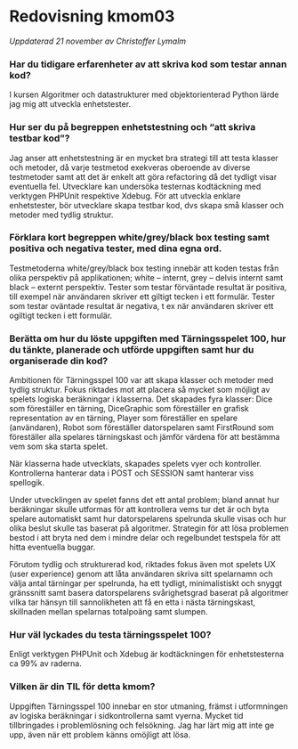 ---
---
Redovisning kmom03
=========================

*Uppdaterad 21 november av Christoffer Lymalm*

### Har du tidigare erfarenheter av att skriva kod som testar annan kod?

I kursen Algoritmer och datastrukturer med objektorienterad Python lärde jag mig att utveckla enhetstester.

### Hur ser du på begreppen enhetstestning och “att skriva testbar kod”?

Jag anser att enhetstestning är en mycket bra strategi till att testa klasser och metoder, då varje testmetod exekveras oberoende av diverse testmetoder samt att det är enkelt att göra refactoring då det tydligt visar eventuella fel. Utvecklare kan undersöka testernas kodtäckning med verktygen PHPUnit respektive Xdebug. För att utveckla enklare enhetstester, bör utvecklare skapa testbar kod, dvs skapa små klasser och metoder med tydlig struktur.

### Förklara kort begreppen white/grey/black box testing samt positiva och negativa tester, med dina egna ord.

Testmetoderna white/grey/black box testing innebär att koden testas från olika perspektiv på applikationen; white – internt, grey – delvis internt samt black – externt perspektiv. Tester som testar förväntade resultat är positiva, till exempel när användaren skriver ett giltigt tecken i ett formulär. Tester som testar oväntade resultat är negativa, t ex när användaren skriver ett ogiltigt tecken i ett formulär.

### Berätta om hur du löste uppgiften med Tärningsspelet 100, hur du tänkte, planerade och utförde uppgiften samt hur du organiserade din kod?

Ambitionen för Tärningsspel 100 var att skapa klasser och metoder med tydlig struktur. Fokus riktades mot att placera så mycket som möjligt av spelets logiska beräkningar i klasserna. Det skapades fyra klasser: Dice som föreställer en tärning, DiceGraphic som föreställer en grafisk representation av en tärning, Player som föreställer en spelare (användaren), Robot som föreställer datorspelaren samt FirstRound som föreställer alla spelares tärningskast och jämför värdena för att bestämma vem som ska starta spelet.

När klasserna hade utvecklats, skapades spelets vyer och kontroller. Kontrollerna hanterar data i POST och SESSION samt hanterar viss spellogik.

Under utvecklingen av spelet fanns det ett antal problem; bland annat hur beräkningar skulle utformas för att kontrollera vems tur det är och byta spelare automatiskt samt hur datorspelarens spelrunda skulle visas och hur olika beslut skulle tas baserat på algoritmer. Strategin för att lösa problemen bestod i att bryta ned dem i mindre delar och regelbundet testspela för att hitta eventuella buggar.

Förutom tydlig och strukturerad kod, riktades fokus även mot spelets UX (user experience) genom att låta användaren skriva sitt spelarnamn och välja antal tärningar per spelrunda, ha ett tydligt, minimalistiskt och snyggt gränssnitt samt basera datorspelarens svårighetsgrad baserat på algoritmer vilka tar hänsyn till sannolikheten att få en etta i nästa tärningskast, skillnaden mellan spelarnas totalpoäng samt slumpen.

### Hur väl lyckades du testa tärningsspelet 100?

Enligt verktygen PHPUnit och Xdebug är kodtäckningen för enhetstesterna ca 99% av raderna.

### Vilken är din TIL för detta kmom?

Uppgiften Tärningsspel 100 innebar en stor utmaning, främst i utformningen av logiska beräkningar i sidkontrollerna samt vyerna. Mycket tid tillbringades i problemlösning och felsökning. Jag har lärt mig att inte ge upp, även när ett problem känns omöjligt att lösa.
